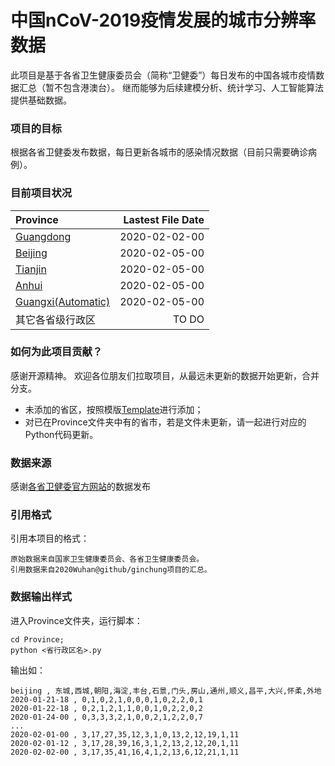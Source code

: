# 中国nCoV-2019疫情发展的城市分辨率数据
此项目是基于各省卫生健康委员会（简称“卫健委”）每日发布的中国各城市疫情数据汇总（暂不包含港澳台）。
继而能够为后续建模分析、统计学习、人工智能算法提供基础数据。

### 项目的目标
根据各省卫健委发布数据，每日更新各城市的感染情况数据（目前只需要确诊病例）。

### 目前项目状况
Province|Lastest File Date
:-|-:
[Guangdong](Province/Guangdong.py)|2020-02-02-00
[Beijing](Province/Beijing.py)|2020-02-05-00
[Tianjin](Province/Tianjin.py)|2020-02-05-00
[Anhui](Province/Anhui.py)|2020-02-05-00
[Guangxi(Automatic)](Province/Guangxi.py)|2020-02-05-00
其它各省级行政区|TO DO

### 如何为此项目贡献？
感谢开源精神。
欢迎各位朋友们拉取项目，从最远未更新的数据开始更新，合并分支。
- 未添加的省区，按照模版[Template](Province/Template.py)进行添加；
- 对已在Province文件夹中有的省市，若是文件未更新，请一起进行对应的Python代码更新。

### 数据来源
感谢[各省卫健委官方网站](Source/webSource.csv)的数据发布

### 引用格式
引用本项目的格式：
```
原始数据来自国家卫生健康委员会、各省卫生健康委员会。
引用数据来自2020Wuhan@github/ginchung项目的汇总。
```

### 数据输出样式
进入Province文件夹，运行脚本：
```
cd Province;
python <省行政区名>.py
```

输出如：
```
beijing , 东城,西城,朝阳,海淀,丰台,石景,门头,房山,通州,顺义,昌平,大兴,怀柔,外地
2020-01-21-18 , 0,1,0,2,1,0,0,0,1,0,2,2,0,1
2020-01-22-18 , 0,2,1,2,1,1,0,0,1,0,2,2,0,2
2020-01-24-00 , 0,3,3,3,2,1,0,0,2,1,2,2,0,7
...
2020-02-01-00 , 3,17,27,35,12,3,1,0,13,2,12,19,1,11
2020-02-01-12 , 3,17,28,39,16,3,1,2,13,2,12,20,1,11
2020-02-02-00 , 3,17,35,41,16,4,1,2,13,6,12,21,1,11
```
